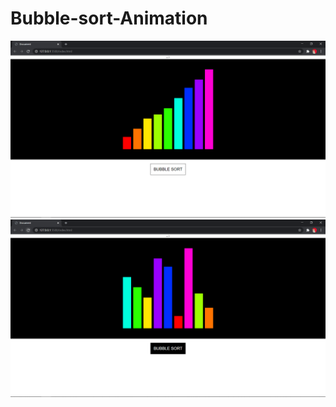 # Bubble-sort-Animation


![alt text](https://github.com/DivasRegmi/Bubble-sort/blob/master/img/Screenshot%20(129).png?raw=true)
![alt text](https://github.com/DivasRegmi/Bubble-sort/blob/master/img/Screenshot%20(130).png?raw=true)
